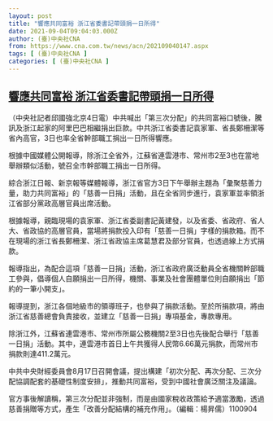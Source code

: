 ```yaml
---
layout: post
title: "響應共同富裕 浙江省委書記帶頭捐一日所得"
date: 2021-09-04T09:04:03.000Z
author: (臺)中央社CNA
from: https://www.cna.com.tw/news/acn/202109040147.aspx
tags: [ (臺)中央社CNA ]
categories: [ (臺)中央社CNA ]
---
```

<!--1630746243000-->
[響應共同富裕 浙江省委書記帶頭捐一日所得](https://www.cna.com.tw/news/acn/202109040147.aspx)
------

<div>
<div></div><div class="paragraph"><p>（中央社記者邱國強北京4日電）中共喊出「第三次分配」的共同富裕口號後，騰訊及浙江起家的阿里巴巴相繼捐出巨款。中共浙江省委書記袁家軍、省長鄭柵潔等省內高官，3日也率全省幹部職工捐出一日所得響應。</p><p>根據中國媒體公開報導，除浙江全省外，江蘇省連雲港市、常州市2至3也在當地舉辦類似活動，號召全市幹部職工捐出一日所得。</p><p>綜合浙江日報、新京報等媒體報導，浙江省官方3日下午舉辦主題為「彙聚慈善力量，助力共同富裕」的「慈善一日捐」活動，且在全省同步進行，袁家軍並率領浙江省部分黨政高層官員出席活動。</p><p>根據報導，親臨現場的袁家軍、浙江省委副書記黃建發，以及省委、省政府、省人大、省政協的高層官員，當場將捐款投入印有「慈善一日捐」字樣的捐款箱。而不在現場的浙江省長鄭柵潔、浙江省政協主席葛慧君及部分官員，也透過線上方式捐款。</p><p>報導指出，為配合這項「慈善一日捐」活動，浙江省政府廣泛動員全省機關幹部職工參與，倡導個人自願捐出一日所得，機關、事業及社會團體單位則自願捐出「節約的一筆小開支」。</p><p>報導提到，浙江各個地級市的領導班子，也參與了捐款活動。至於所捐款項，將由浙江省慈善總會負責接收，並建立「慈善一日捐」專項基金，專款專用。</p><p>除浙江外，江蘇省連雲港市、常州市所屬公務機關2至3日也先後配合舉行「慈善一日捐」活動。其中，連雲港市首日上午共獲得人民幣6.66萬元捐款，而常州市捐款則達411.2萬元。</p><p>中共中央財經委員會8月17日召開會議，提出構建「初次分配、再次分配、三次分配協調配套的基礎性制度安排」，推動共同富裕，受到中國社會廣泛關注及議論。</p><p>官方事後解讀稱，第三次分配並非強制，而是由國家稅收政策給予適當激勵，透過慈善捐贈等方式，產生「改善分配結構的補充作用」。（編輯：楊昇儒）1100904</p></div>
</div>
